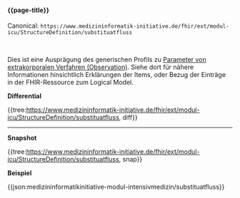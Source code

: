 #### {{page-title}}

Canonical: 
```https://www.medizininformatik-initiative.de/fhir/ext/modul-icu/StructureDefinition/substituatfluss```

<br> 

Dies ist eine Ausprägung des generischen Profils zu [Parameter von extrakorporalen Verfahren (Observation)](https://www.medizininformatik-initiative.de/fhir/ext/modul-icu/StructureDefinition/parameter-von-extrakorporalen-verfahren). Siehe dort für nähere Informationen hinsichtlich Erklärungen der Items, oder Bezug der Einträge in der FHIR-Ressource zum Logical Model. 


**Differential**

{{tree:https://www.medizininformatik-initiative.de/fhir/ext/modul-icu/StructureDefinition/substituatfluss, diff}}

---

**Snapshot**

{{tree:https://www.medizininformatik-initiative.de/fhir/ext/modul-icu/StructureDefinition/substituatfluss, snap}}

**Beispiel**

{{json:medizininformatikinitiative-modul-intensivmedizin/substituatfluss}}